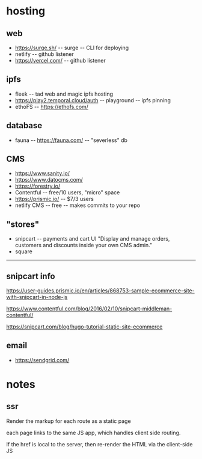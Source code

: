 # hosting

## web
* https://surge.sh/ -- surge -- CLI for deploying
* netlify -- github listener
* https://vercel.com/ -- github listener

## ipfs
* fleek -- tad web and magic ipfs hosting
* https://play2.temporal.cloud/auth -- playground -- ipfs pinning
* ethoFS -- https://ethofs.com/

## database
* fauna -- https://fauna.com/ -- "severless" db

## CMS
* https://www.sanity.io/
* https://www.datocms.com/
* https://forestry.io/
* Contentful -- free/10 users, "micro" space
* https://prismic.io/ -- $7/3 users
* netlify CMS -- free -- makes commits to your repo

## "stores"
* snipcart -- payments and cart UI
"Display and manage orders, customers and discounts inside your own CMS admin."
* square

------------------------

## snipcart info

https://user-guides.prismic.io/en/articles/868753-sample-ecommerce-site-with-snipcart-in-node-js

https://www.contentful.com/blog/2016/02/10/snipcart-middleman-contentful/

https://snipcart.com/blog/hugo-tutorial-static-site-ecommerce


## email
* https://sendgrid.com/


# notes

## ssr
Render the markup for each route as a static page

each page links to the same JS app, which handles client side routing.

If the href is local to the server, then re-render the HTML via the client-side JS


